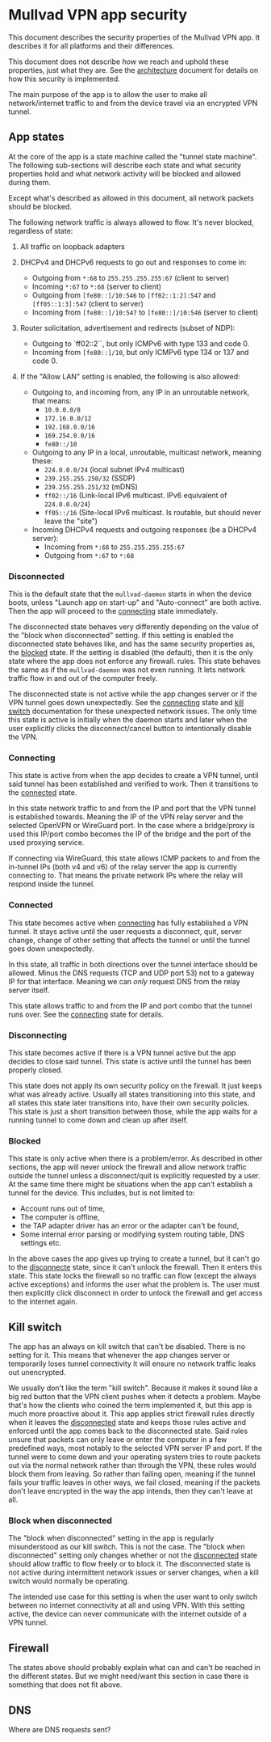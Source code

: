 # Mullvad VPN app security

This document describes the security properties of the Mullvad VPN app. It describes it for all
platforms and their differences.

This document does not describe *how* we reach and uphold these properties, just what they are.
See the [architecture](architecture.md) document for details on how this security is implemented.

The main purpose of the app is to allow the user to make all network/internet traffic to and
from the device travel via an encrypted VPN tunnel.

## App states

At the core of the app is a state machine called the "tunnel state machine". The following
sub-sections will describe each state and what security properties hold and what network activity
will be blocked and allowed during them.

Except what's described as allowed in this document, all network packets should be blocked.

The following network traffic is always allowed to flow. It's never blocked, regardless of state:

1. All traffic on loopback adapters

1. DHCPv4 and DHCPv6 requests to go out and responses to come in:
   * Outgoing from `*:68` to `255.255.255.255:67` (client to server)
   * Incoming `*:67` to `*:68` (server to client)
   * Outgoing from `[fe80::]/10:546` to `[ff02::1:2]:547` and `[ff05::1:3]:547` (client to server)
   * Incoming from `[fe80::]/10:547` to `[fe80::]/10:546` (server to client)

1. Router solicitation, advertisement and redirects (subset of NDP):
   * Outgoing to `ff02::2``, but only ICMPv6 with type 133 and code 0.
   * Incoming from `[fe80::]/10`, but only ICMPv6 type 134 or 137 and code 0.

1. If the "Allow LAN" setting is enabled, the following is also allowed:
   * Outgoing to, and incoming from, any IP in an unroutable network, that means:
     * `10.0.0.0/8`
     * `172.16.0.0/12`
     * `192.168.0.0/16`
     * `169.254.0.0/16`
     * `fe80::/10`
   * Outgoing to any IP in a local, unroutable, multicast network, meaning these:
     * `224.0.0.0/24` (local subnet IPv4 multicast)
     * `239.255.255.250/32` (SSDP)
     * `239.255.255.251/32` (mDNS)
     * `ff02::/16` (Link-local IPv6 multicast. IPv6 equivalent of `224.0.0.0/24`)
     * `ff05::/16` (Site-local IPv6 multicast. Is routable, but should never leave the "site")
   * Incoming DHCPv4 requests and outgoing responses (be a DHCPv4 server):
     * Incoming from `*:68` to `255.255.255.255:67`
     * Outgoing from `*:67` to `*:68`

### Disconnected

This is the default state that the `mullvad-daemon` starts in when the device boots, unless
"Launch app on start-up" and "Auto-connect" are both active. Then the app will proceed to the
[connecting](#connecting) state immediately.

The disconnected state behaves very differently depending on the value of the
"block when disconnected" setting. If this setting is enabled the disconnected state behaves
like, and has the same security properties as, the [blocked](#blocked) state. If the setting is
disabled (the default), then it is the only state where the app does not enforce any firewall.
rules. This state behaves the same as if the `mullvad-daemon` was not even running. It lets
network traffic flow in and out of the computer freely.

The disconnected state is not active while the app changes server or if the VPN tunnel goes down
unexpectedly. See the [connecting](#connecting) state and [kill switch](#kill-switch)
documentation for these unexpected network issues. The only time this state is active is
initially when the daemon starts and later
when the user explicitly clicks the disconnect/cancel button to intentionally disable the VPN.

### Connecting

This state is active from when the app decides to create a VPN tunnel, until said tunnel has
been established and verified to work. Then it transitions to the [connected](#connected) state.

In this state network traffic to and from the IP and port that the VPN tunnel is established
towards. Meaning the IP of the VPN relay server and the selected OpenVPN or WireGuard port.
In the case where a bridge/proxy is used this IP/port combo becomes the IP of the bridge
and the port of the used proxying service.

If connecting via WireGuard, this state allows ICMP packets to and from the in-tunnel IPs
(both v4 and v6) of the relay server the app is currently connecting to. That means the private
network IPs where the relay will respond inside the tunnel.

### Connected

This state becomes active when [connecting](#connecting) has fully established a VPN tunnel. It
stays active until the user requests a disconnect, quit, server change, change of other setting
that affects the tunnel or until the tunnel goes down unexpectedly.

In this state, all traffic in both directions over the tunnel interface should be allowed. Minus
the DNS requests (TCP and UDP port 53) not to a gateway IP for that interface. Meaning we can
*only* request DNS from the relay server itself.

This state allows traffic to and from the IP and port combo that the tunnel runs over. See the
[connecting](#connecting) state for details.

### Disconnecting

This state becomes active if there is a VPN tunnel active but the app decides to close said
tunnel. This state is active until the tunnel has been properly closed.

This state does not apply its own security policy on the firewall. It just keeps what was already
active. Usually all states transitioning into this state, and all states this state later
transitions into, have their own security policies. This state is just a short transition between
those, while the app waits for a running tunnel to come down and clean up after itself.

### Blocked

This state is only active when there is a problem/error. As described in other sections, the app
will never unlock the firewall and allow network traffic outside the tunnel unless a
disconnect/quit is explicitly requested by a user. At the same time there might be situations
when the app can't establish a tunnel for the device. This includes, but is not limited to:
* Account runs out of time,
* The computer is offline,
* the TAP adapter driver has an error or the adapter can't be found,
* Some internal error parsing or modifying system routing table, DNS settings etc.

In the above cases the app gives up trying to create a tunnel, but it can't go to the
[disconnecte](#disconnected) state, since it can't unlock the firewall. Then it enters this state.
This state locks the firewall so no traffic can flow (except the always active exceptions) and
informs the user what the problem is. The user must then explicitly click disconnect in order
to unlock the firewall and get access to the internet again.

## Kill switch

The app has an always on kill switch that can't be disabled. There is no setting for it.
This means that whenever the app changes server or temporarily loses tunnel connectivity it will
ensure no network traffic leaks out unencrypted.

We usually don't like the term "kill switch". Because it makes it sound like a big red button
that the VPN client pushes when it detects a problem. Maybe that's how the clients who coined
the term implemented it, but this app is much more proactive about it. This app applies
strict firewall rules directly when it leaves the [disconnected](#disconnected) state
and keeps those rules active and enforced until the app comes back to the disconnected state.
Said rules unsure that packets can only leave or enter the computer in a few predefined ways,
most notably to the selected VPN server IP and port. If the tunnel were to come down and your
operating system tries to route packets out via the normal network rather than through the VPN,
these rules would block them from leaving. So rather than failing open, meaning if the tunnel
fails your traffic leaves in other ways, we fail closed, meaning if the packets don't leave
encrypted in the way the app intends, then they can't leave at all.

### Block when disconnected

The "block when disconnected" setting in the app is regularly misunderstood as our kill switch.
This is not the case. The "block when disconnected" setting only changes whether or not the
[disconnected](#disconnected) state should allow traffic to flow freely or to block it. The
disconnected state is not active during intermittent network issues or server changes, when
a kill switch would normally be operating.

The intended use case for this setting is when the user want to only switch between no internet
connectivity at all and using VPN. With this setting active, the device can never communicate
with the internet outside of a VPN tunnel.

## Firewall

The states above should probably explain what can and can't be reached in the different states.
But we might need/want this section in case there is something that does not fit above.



## DNS

Where are DNS requests sent?
